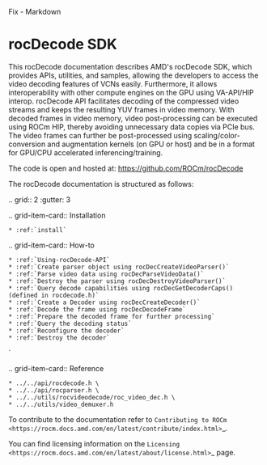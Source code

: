 Fix - Markdown

# rocDecode SDK 

This rocDecode documentation describes AMD's rocDecode SDK, which provides APIs, utilities, and samples, allowing the developers to access the video decoding features of VCNs easily. Furthermore, it allows interoperability with other compute engines on the GPU using VA-API/HIP interop. rocDecode API facilitates decoding of the compressed video streams and keeps the resulting YUV frames in video memory. With decoded frames in video memory, video post-processing can be executed using ROCm HIP, thereby avoiding unnecessary data copies via PCIe bus. The video frames can further be post-processed using scaling/color-conversion and augmentation kernels (on GPU or host) and be in a format for GPU/CPU accelerated inferencing/training.

The code is open and hosted at: https://github.com/ROCm/rocDecode

The rocDecode documentation is structured as follows:

.. grid:: 2
  :gutter: 3

  .. grid-item-card:: Installation

    * :ref:`install`

  .. grid-item-card:: How-to

    * :ref:`Using-rocDecode-API`
    * :ref:`Create parser object using rocDecCreateVideoParser()`
    * :ref:`Parse video data using rocDecParseVideoData()`
    * :ref:`Destroy the parser using rocDecDestroyVideoParser()`
    * :ref:`Query decode capabilities using rocDecGetDecoderCaps() (defined in rocdecode.h)`
    * :ref:`Create a Decoder using rocDecCreateDecoder()`
    * :ref:`Decode the frame using rocDecDecodeFrame`
    * :ref:`Prepare the decoded frame for further processing`
    * :ref:`Query the decoding status`
    * :ref:`Reconfigure the decoder`
    * :ref:`Destroy the decoder`
`

  .. grid-item-card:: Reference

    * ../../api/rocdecode.h \
    * ../../api/rocparser.h \
    * ../../utils/rocvideodecode/roc_video_dec.h \
    * ../../utils/video_demuxer.h
  
To contribute to the documentation refer to `Contributing to ROCm  <https://rocm.docs.amd.com/en/latest/contribute/index.html>`_.

You can find licensing information on the `Licensing <https://rocm.docs.amd.com/en/latest/about/license.html>`_ page.
